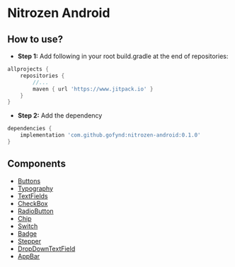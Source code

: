 # Nitrozen Android

## How to use?
- **Step 1:** Add following in your root build.gradle at the end of repositories:
```groovy
allprojects {
    repositories {
        //...
        maven { url 'https://www.jitpack.io' }
    }
}
```
- **Step 2:** Add the dependency
```groovy
dependencies {
    implementation 'com.github.gofynd:nitrozen-android:0.1.0'
}
```

## Components
- [Buttons](./assets/documents/buttons.md)
- [Typography](./assets/documents/typography.md)
- [TextFields](./assets/documents/textfields.md)
- [CheckBox](./assets/documents/checkbox.md)
- [RadioButton](./assets/documents/radiobutton.md)
- [Chip](./assets/documents/chip.md)
- [Switch](./assets/documents/switch.md)
- [Badge](./assets/documents/badge.md)
- [Stepper](./assets/documents/stepper.md)
- [DropDownTextField](./assets/documents/dropdowntextfield.md)
- [AppBar](./assets/documents/appbar.md)
